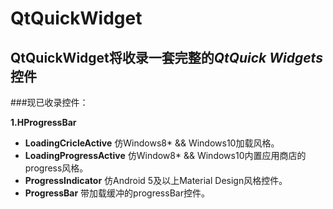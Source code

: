 # **QtQuickWidget**
## QtQuickWidget将收录一套完整的*QtQuick Widgets*控件

###现已收录控件：  

**1.HProgressBar**
  - **LoadingCricleActive** 仿Windows8* && Windows10加载风格。
  - **LoadingProgressActive** 仿Window8* && Windows10内置应用商店的progress风格。
  - **ProgressIndicator** 仿Android 5及以上Material Design风格控件。
  - **ProgressBar** 带加载缓冲的progressBar控件。
